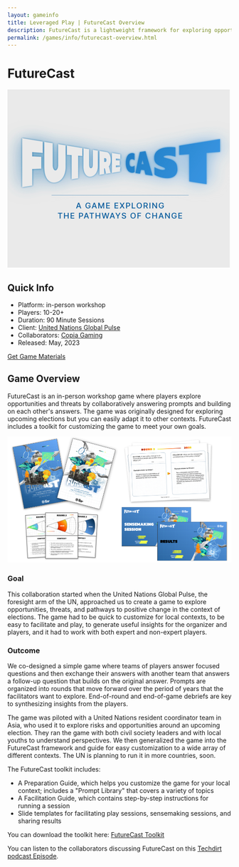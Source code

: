 ```yaml
---
layout: gameinfo
title: Leveraged Play | FutureCast Overview
description: FutureCast is a lightweight framework for exploring opportunities and risks in an election context. Developed with the United Nations for use in fragile democracies.
permalink: /games/info/futurecast-overview.html
---
```


# FutureCast

<div class="row mb-5">
  <div class="text-center">
    <img src="/img/futurecast-logo.svg" alt="futurecast logo" class="img-fluid mx-auto d-block" style="max-width: 500px;">
  </div>
</div>

## Quick Info

<ul>
  <li>Platform: in-person workshop</li>
  <li>Players: 10-20+</li>
  <li>Duration: 90 Minute Sessions</li>
  <li>Client: <a href="https://foresight.unglobalpulse.net/" target="_blank">United Nations Global Pulse</a></li>
  <li>Collaborators: <a href="https://copia.is/gaming/" target="_blank">Copia Gaming</a></li>
  <li>Released: May, 2023</li>
</ul>

<a href="https://foresight.unglobalpulse.net/futurecast/" target="_blank" class="btn btn-secondary" role="button">
  Get Game Materials
</a>

## Game Overview

FutureCast is an in-person workshop game where players explore opportunities and threats by collaboratively answering prompts and building on each other's answers. The game was originally designed for exploring upcoming elections but you can easily adapt it to other contexts. FutureCast includes a toolkit for customizing the game to meet your own goals.

<img alt="screen shot of FutureCast materials" src="/img/game-images/futurecast-resources.png" class="img-fluid mx-auto d-block">

### Goal

This collaboration started when the United Nations Global Pulse, the foresight arm of the UN, approached us to create a game to explore opportunities, threats, and pathways to positive change in the context of elections. The game had to be quick to customize for local contexts, to be easy to facilitate and play, to generate useful insights for the organizer and players, and it had to work with both expert and non-expert players.

### Outcome

We co-designed a simple game where teams of players answer focused questions and then exchange their answers with another team that answers a follow-up question that builds on the original answer. Prompts are organized into rounds that move forward over the period of years that the facilitators want to explore. End-of-round and end-of-game debriefs are key to synthesizing insights from the players.

The game was piloted with a United Nations resident coordinator team in Asia, who used it to explore risks and opportunities around an upcoming election. They ran the game with both civil society leaders and with local youths to understand perspectives. We then generalized the game into the FutureCast framework and guide for easy customization to a wide array of different contexts. The UN is planning to run it in more countries, soon.

The FutureCast toolkit includes:

- A Preparation Guide, which helps you customize the game for your local context; includes a "Prompt Library" that covers a variety of topics
- A Facilitation Guide, which contains step-by-step instructions for running a session
- Slide templates for facilitating play sessions, sensemaking sessions, and sharing results

You can download the toolkit here: [FutureCast Toolkit](https://foresight.unglobalpulse.net/futurecast/)

You can listen to the collaborators discussing FutureCast on this [Techdirt podcast Episode](https://soundcloud.com/techdirt/futurecast).
